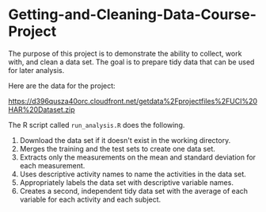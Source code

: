 # Getting-and-Cleaning-Data-Course-Project

The purpose of this project is to demonstrate the ability to collect, work with, and clean a data set. The goal is to prepare tidy data that can be used for later analysis. 


Here are the data for the project:

https://d396qusza40orc.cloudfront.net/getdata%2Fprojectfiles%2FUCI%20HAR%20Dataset.zip

The R script called `run_analysis.R` does the following.

1. Download the data set if it doesn't exist in the working directory.
2. Merges the training and the test sets to create one data set.
3. Extracts only the measurements on the mean and standard deviation for each measurement.
4. Uses descriptive activity names to name the activities in the data set.
5. Appropriately labels the data set with descriptive variable names.
6. Creates a second, independent tidy data set with the average of each variable for each activity and each subject.
